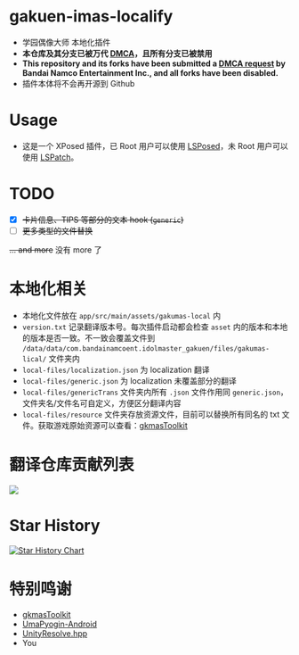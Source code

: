 # gakuen-imas-localify

- 学园偶像大师 本地化插件
- **本仓库及其分支已被万代 [DMCA](https://github.com/github/dmca/blob/master/2024/07/2024-07-02-bandai.md)，且所有分支已被禁用**
- **This repository and its forks have been submitted a [DMCA request](https://github.com/github/dmca/blob/master/2024/07/2024-07-02-bandai.md) by Bandai Namco Entertainment Inc., and all forks have been disabled.**
- 插件本体将不会再开源到 Github



# Usage

- 这是一个 XPosed 插件，已 Root 用户可以使用 [LSPosed](https://github.com/LSPosed/LSPosed)，未 Root 用户可以使用 [LSPatch](https://github.com/LSPosed/LSPatch)。



# TODO

- [x] ~~卡片信息、TIPS 等部分的文本 hook (`generic`)~~
- [ ] ~~更多类型的文件替换~~

~~... and more~~ 没有 more 了



# 本地化相关

- 本地化文件放在 `app/src/main/assets/gakumas-local` 内
- `version.txt` 记录翻译版本号。每次插件启动都会检查 `asset` 内的版本和本地的版本是否一致。不一致会覆盖文件到 `/data/data/com.bandainamcoent.idolmaster_gakuen/files/gakumas-lical/` 文件夹内
- `local-files/localization.json` 为 localization 翻译
- `local-files/generic.json` 为 localization 未覆盖部分的翻译
- `local-files/genericTrans` 文件夹内所有 `.json` 文件作用同 `generic.json`，文件夹名/文件名可自定义，方便区分翻译内容
- `local-files/resource` 文件夹存放资源文件，目前可以替换所有同名的 txt 文件。获取游戏原始资源可以查看：[gkmasToolkit](https://github.com/kishidanatsumi/gkmasToolkit)



# 翻译仓库贡献列表

<a href="https://github.com/chinosk6/GakumasTranslationData">
  <img src="https://contrib.rocks/image?repo=chinosk6/GakumasTranslationData" />
</a>



# Star History

[![Star History Chart](https://api.star-history.com/svg?repos=chinosk6/gakuen-imas-localify&type=Date)](https://star-history.com/#chinosk6/gakuen-imas-localify&Date)



# 特别鸣谢

- [gkmasToolkit](https://github.com/kishidanatsumi/gkmasToolkit)
- [UmaPyogin-Android](https://github.com/akemimadoka/UmaPyogin-Android)
- [UnityResolve.hpp](https://github.com/issuimo/UnityResolve.hpp)
- You

